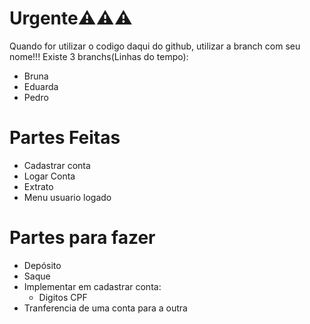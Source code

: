 # Urgente⚠️⚠️⚠️
Quando for utilizar o codigo daqui do github, utilizar a branch com seu nome!!!
Existe 3 branchs(Linhas do tempo):
- Bruna
- Eduarda
- Pedro
# Partes Feitas
- Cadastrar conta
- Logar Conta
- Extrato
- Menu usuario logado
# Partes para fazer
- Depósito
- Saque
- Implementar em cadastrar conta:
    - Digitos CPF
- Tranferencia de uma conta para a outra
